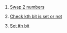 1. [Swap 2 numbers](https://www.geeksforgeeks.org/problems/swap-two-numbers3844/1)

2. [Check kth bit is set or not](https://www.geeksforgeeks.org/problems/check-whether-k-th-bit-is-set-or-not-1587115620/1)

3. [Set ith bit ](https://www.geeksforgeeks.org/problems/set-kth-bit3724/1)

